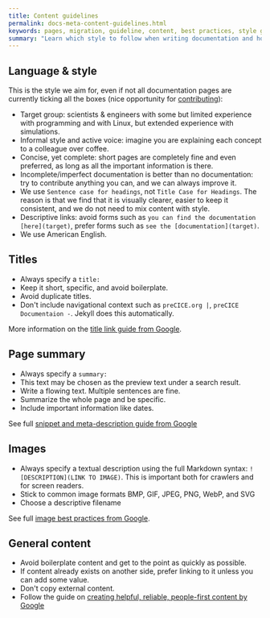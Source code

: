 ```yaml
---
title: Content guidelines
permalink: docs-meta-content-guidelines.html
keywords: pages, migration, guideline, content, best practices, style guide
summary: "Learn which style to follow when writing documentation and how to write good titles, content, and page summaries."
---
```


## Language & style

This is the style we aim for, even if not all documentation pages are currently ticking all the boxes (nice opportunity for [contributing](community-contribute-to-precice.html)):

- Target group: scientists & engineers with some but limited experience with programming and with Linux, but extended experience with simulations.
- Informal style and active voice: imagine you are explaining each concept to a colleague over coffee.
- Concise, yet complete: short pages are completely fine and even preferred, as long as all the important information is there.
- Incomplete/imperfect documentation is better than no documentation: try to contribute anything you can, and we can always improve it.
- We use `Sentence case for headings`, not `Title Case for Headings`. The reason is that we find that it is visually clearer, easier to keep it consistent, and we do not need to mix content with style.
- Descriptive links: avoid forms such as `you can find the documentation [here](target)`, prefer forms such as `see the [documentation](target)`.
- We use American English.

## Titles

- Always specify a `title:`
- Keep it short, specific, and avoid boilerplate.
- Avoid duplicate titles.
- Don't include navigational context such as `preCICE.org |`, `preCICE Documentaion -`. Jekyll does this automatically.

More information on the [title link guide from Google](https://developers.google.com/search/docs/appearance/title-link#page-titles).

## Page summary

- Always specify a `summary:`
- This text may be chosen as the preview text under a search result.
- Write a flowing text. Multiple sentences are fine.
- Summarize the whole page and be specific.
- Include important information like dates.

See full [snippet and meta-description guide from Google](https://developers.google.com/search/docs/appearance/snippet#meta-descriptions)

## Images

- Always specify a textual description using the full Markdown syntax: `![DESCRIPTION](LINK TO IMAGE)`. This is important both for crawlers and for screen readers.
- Stick to common image formats BMP, GIF, JPEG, PNG, WebP, and SVG
- Choose a descriptive filename

See full [image best practices from Google](https://developers.google.com/search/docs/appearance/google-images).

## General content

- Avoid boilerplate content and get to the point as quickly as possible.
- If content already exists on another side, prefer linking to it unless you can add some value.
- Don't copy external content.
- Follow the guide on [creating helpful, reliable, people-first content by Google](https://developers.google.com/search/docs/fundamentals/creating-helpful-content)
